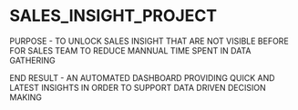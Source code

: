 # SALES_INSIGHT_PROJECT
PURPOSE - TO UNLOCK SALES INSIGHT THAT ARE NOT VISIBLE BEFORE FOR SALES TEAM TO REDUCE MANNUAL TIME SPENT IN DATA GATHERING

END RESULT - AN AUTOMATED DASHBOARD PROVIDING QUICK AND LATEST INSIGHTS IN ORDER TO SUPPORT DATA DRIVEN DECISION MAKING
